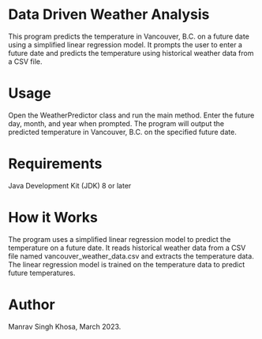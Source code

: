 # Data Driven Weather Analysis 
This program predicts the temperature in Vancouver, B.C. on a future date using a simplified linear regression model. It prompts the user to enter a future date and predicts the temperature using historical weather data from a CSV file.

# Usage
Open the WeatherPredictor class and run the main method.
Enter the future day, month, and year when prompted.
The program will output the predicted temperature in Vancouver, B.C. on the specified future date.

# Requirements
Java Development Kit (JDK) 8 or later

# How it Works
The program uses a simplified linear regression model to predict the temperature on a future date. It reads historical weather data from a CSV file named vancouver_weather_data.csv and extracts the temperature data. The linear regression model is trained on the temperature data to predict future temperatures.

# Author 
Manrav Singh Khosa, March 2023.
